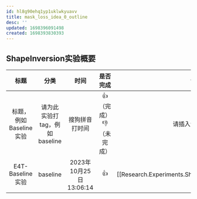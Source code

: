 ```yaml
---
id: hl8g90ehq1yp1uklwkyuavv
title: mask_loss_idea_0_outline
desc: ''
updated: 1698396091498
created: 1698393830393
---
```

## ShapeInversion实验概要


|          标题          |             分类              |          时间          |        是否完成         |                          详情页                          |
|:----------------------:|:-----------------------------:|:----------------------:|:-----------------------:|:--------------------------------------------------------:|
| 标题，例如Baseline实验 | 请为此实验打tag，例如baseline |     搜狗拼音打时间     | 👍（完成）👎 （未完成） |                    请插入详细站内链接                    |
|    E4T-Baseline实验    |           baseline            | 2023年10月25日13:06:14 |           👍            | [[Research.Experiments.ShapeInversion.e4t_baseline_exp]] |